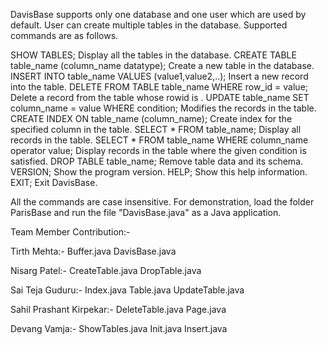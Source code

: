 DavisBase supports only one database and one user which are used by default. User can create multiple tables in the database. Supported commands are as follows.

SHOW TABLES;                                               Display all the tables in the database.
CREATE TABLE table_name (column_name datatype);            Create a new table in the database.
INSERT INTO table_name VALUES (value1,value2,..);          Insert a new record into the table.
DELETE FROM TABLE table_name WHERE row_id = value;         Delete a record from the table whose rowid is <value>.
UPDATE table_name SET column_name = value WHERE condition; Modifies the records in the table.
CREATE INDEX ON table_name (column_name);                  Create index for the specified column in the table.
SELECT * FROM table_name;                                  Display all records in the table.
SELECT * FROM table_name WHERE column_name operator value; Display records in the table where the given condition is satisfied.
DROP TABLE table_name;                                     Remove table data and its schema.
VERSION;                                                   Show the program version.
HELP;                                                      Show this help information.
EXIT;                                                      Exit DavisBase.

All the commands are case insensitive. For demonstration, load the folder ParisBase and run the file "DavisBase.java" as a Java application.

Team Member Contribution:-

Tirth Mehta:-
Buffer.java
DavisBase.java

Nisarg Patel:-
CreateTable.java
DropTable.java

Sai Teja Guduru:-
Index.java
Table.java
UpdateTable.java

Sahil Prashant Kirpekar:-
DeleteTable.java
Page.java

Devang Vamja:-
ShowTables.java
Init.java
Insert.java
